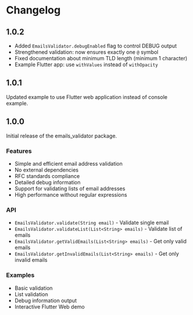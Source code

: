 # Changelog

## 1.0.2

- Added `EmailsValidator.debugEnabled` flag to control DEBUG output
- Strengthened validation: now ensures exactly one `@` symbol
- Fixed documentation about minimum TLD length (minimum 1 character)
- Example Flutter app: use `withValues` instead of `withOpacity`

## 1.0.1

Updated example to use Flutter web application instead of console example.

## 1.0.0

Initial release of the emails_validator package.

### Features
- Simple and efficient email address validation
- No external dependencies
- RFC standards compliance
- Detailed debug information
- Support for validating lists of email addresses
- High performance without regular expressions

### API
- `EmailsValidator.validate(String email)` - Validate single email
- `EmailsValidator.validateList(List<String> emails)` - Validate list of emails
- `EmailsValidator.getValidEmails(List<String> emails)` - Get only valid emails
- `EmailsValidator.getInvalidEmails(List<String> emails)` - Get only invalid emails

### Examples
- Basic validation
- List validation
- Debug information output
- Interactive Flutter Web demo 